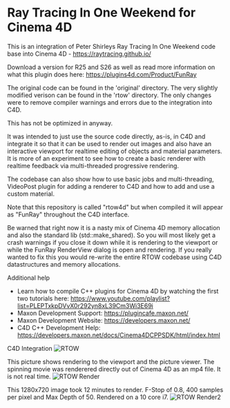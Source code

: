 # Ray Tracing In One Weekend for Cinema 4D

This is an integration of Peter Shirleys Ray Tracing In One Weekend code base into Cinema 4D - https://raytracing.github.io/

Download a version for R25 and S26 as well as read more information on what this plugin does here: https://plugins4d.com/Product/FunRay

The original code can be found in the 'original' directory. The very slightly modified verison can be found in the 'rtow' directory. The only changes were to remove compiler warnings and errors due to the integration into C4D.

This has not be optimized in anyway. 

It was intended to just use the source code directly, as-is, in C4D and integrate it so that it can be used to render out images and also have an interactive viewport for realtime editing of objects and material parameters. It is more of an experiment to see how to create a basic renderer with realtime feedback via multi-threaded progressive rendering. 

The codebase can also show how to use basic jobs and multi-threading, VideoPost plugin for adding a renderer to C4D and how to add and use a custom material.

Note that this repository is called "rtow4d" but when compiled it will appear as "FunRay" throughout the C4D interface.

Be warned that right now it is a nasty mix of Cinema 4D memory allocation and also the standard lib (std::make_shared). So you will most likely get a crash warnings if you close it down while it is rendering to the viewport or while the FunRay RenderView dialog is open and rendering. If you really wanted to fix this you would re-write the entire RTOW codebase using C4D datastructures and memory allocations.

Additional help
- Learn how to compile C++ plugins for Cinema 4D by watching the first two tutorials here: https://www.youtube.com/playlist?list=PLEPTxkpDVvX0r292yn8xL39Cm3Wi3E69i
- Maxon Development Support: https://plugincafe.maxon.net/
- Maxon Development Website: https://developers.maxon.net/
- C4D C++ Development Help: https://developers.maxon.net/docs/Cinema4DCPPSDK/html/index.html

C4D Integration
![RTOW](https://plugins4d.com/img/funray/fr_movingcamera.gif)

This picture shows rendering to the viewport and the picture viewer. The spinning movie was renderered directly out of Cinema 4D as an mp4 file. It is not real time.
![RTOW Render](https://plugins4d.com/img/funray/fr_videopost.gif)

This 1280x720 image took 12 minutes to render. F-Stop of 0.8, 400 samples per pixel and Max Depth of 50. Rendered on a 10 core i7.
![RTOW Render2](https://plugins4d.com/img/funray/funray_400_samples_1280.jpg)
